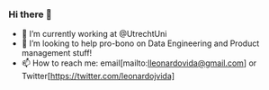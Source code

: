 ### Hi there 👋

<!--
**leonardovida/leonardovida** is a ✨ _special_ ✨ repository because its `README.md` (this file) appears on your GitHub profile.-->

- 🔭 I’m currently working at @UtrechtUni
- 🤔 I’m looking to help pro-bono on Data Engineering and Product management stuff!
- 📫 How to reach me: email[mailto:lleonardovida@gmail.com] or Twitter[https://twitter.com/leonardojvida]

